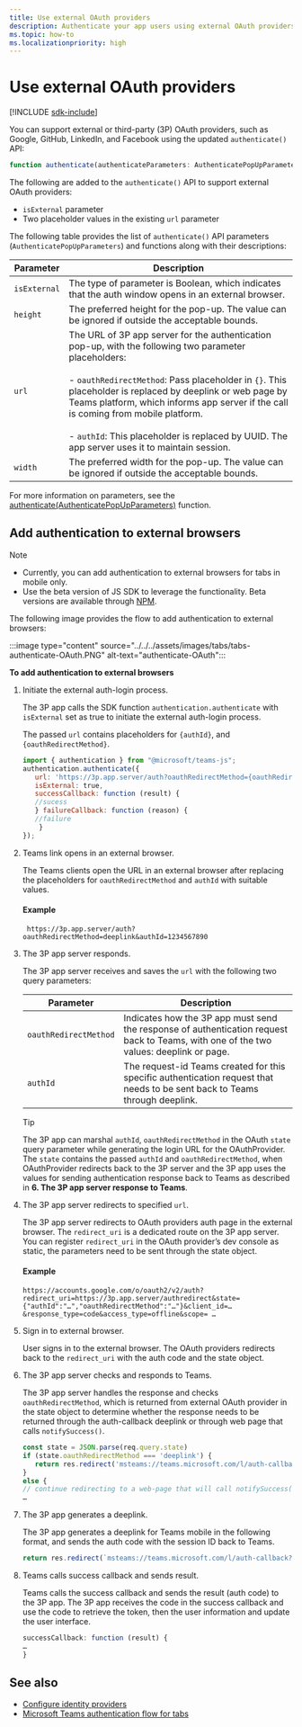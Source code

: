 ```yaml
---
title: Use external OAuth providers  
description: Authenticate your app users using external OAuth providers and learn how to add it to external browser.
ms.topic: how-to
ms.localizationpriority: high
---
```


# Use external OAuth providers

[!INCLUDE [sdk-include](~/includes/sdk-include.md)]

You can support external or third-party (3P) OAuth providers, such as Google, GitHub, LinkedIn, and Facebook using the updated `authenticate()` API:

```JavaScript
function authenticate(authenticateParameters: AuthenticatePopUpParameters): Promise<string>
```

The following are added to the `authenticate()` API to support external OAuth providers:

* `isExternal` parameter
* Two placeholder values in the existing `url` parameter

The following table provides the list of `authenticate()` API parameters (`AuthenticatePopUpParameters`) and functions along with their descriptions:

| Parameter| Description|
| --- | --- |
|`isExternal` | The type of parameter is Boolean, which indicates that the auth window opens in an external browser.|
|`height` |The preferred height for the pop-up. The value can be ignored if outside the acceptable bounds.|
|`url`  <br>|The URL of 3P app server for the authentication pop-up, with the following two parameter placeholders:</br> <br> - `oauthRedirectMethod`: Pass placeholder in `{}`. This placeholder is replaced by deeplink or web page by Teams platform, which informs app server if the call is coming from mobile platform.</br> <br> - `authId`: This placeholder is replaced by UUID. The app server uses it to maintain session.|
|`width`|The preferred width for the pop-up. The value can be ignored if outside the acceptable bounds.|

For more information on parameters, see the [authenticate(AuthenticatePopUpParameters)](/javascript/api/@microsoft/teams-js/authentication#@microsoft-teams-js-authentication-authenticate) function.

## Add authentication to external browsers

> [!NOTE]
>
> * Currently, you can add authentication to external browsers for tabs in mobile only.
> * Use the beta version of JS SDK to leverage the functionality. Beta versions are available through [NPM](https://www.npmjs.com/package/@microsoft/teams-js/v/1.12.0-beta.2).

The following image provides the flow to add authentication to external browsers:

 :::image type="content" source="../../../assets/images/tabs/tabs-authenticate-OAuth.PNG" alt-text="authenticate-OAuth":::

**To add authentication to external browsers**

1. Initiate the external auth-login process.

   The 3P app calls the SDK function `authentication.authenticate` with `isExternal` set as true to initiate the external auth-login process.

   The passed `url` contains placeholders for `{authId}`, and `{oauthRedirectMethod}`.  

    ```JavaScript
    import { authentication } from "@microsoft/teams-js";
    authentication.authenticate({
       url: 'https://3p.app.server/auth?oauthRedirectMethod={oauthRedirectMethod}&authId={authId}',
       isExternal: true,
       successCallback: function (result) {
       //sucess 
       } failureCallback: function (reason) {
       //failure 
        }
    });
    ```

2. Teams link opens in an external browser.

   The Teams clients open the URL in an external browser after replacing the placeholders for `oauthRedirectMethod` and `authId` with suitable values.

   #### Example

   ```http
    https://3p.app.server/auth?oauthRedirectMethod=deeplink&authId=1234567890 
   ```

3. The 3P app server responds.

   The 3P app server receives and saves the `url` with the following two query parameters:

   | Parameter | Description|
   | --- | --- |
   | `oauthRedirectMethod` |Indicates how the 3P app must send the response of authentication request back to Teams, with one of the two values: deeplink or page.|
   |`authId` | The request-id Teams created for this specific authentication request that needs to be sent back to Teams through deeplink.|

    > [!TIP]
    > The 3P app can marshal `authId`, `oauthRedirectMethod` in the OAuth `state` query parameter while generating the login URL for the OAuthProvider. The `state` contains the passed `authId` and `oauthRedirectMethod`, when OAuthProvider redirects back to the 3P server and the 3P app uses the values for sending authentication response back to Teams as described in **6. The 3P app server response to Teams**.

4. The 3P app server redirects to specified `url`.

   The 3P app server redirects to OAuth providers auth page in the external browser. The `redirect_uri` is a dedicated route on the 3P app server. You can register `redirect_uri` in the OAuth provider’s dev console as static, the parameters need to be sent through the state object.

   #### Example

    ```http
    https://accounts.google.com/o/oauth2/v2/auth?redirect_uri=https://3p.app.server/authredirect&state={"authId":"…","oauthRedirectMethod":"…"}&client_id=…    &response_type=code&access_type=offline&scope= … 
    ```

5. Sign in to external browser.

   User signs in to the external browser. The OAuth providers redirects back to the `redirect_uri` with the auth code and the state object.

6. The 3P app server checks and responds to Teams.

   The 3P app server handles the response and checks `oauthRedirectMethod`, which is returned from external OAuth provider in the state object to determine whether the response needs to be returned through the auth-callback deeplink or through web page that calls `notifySuccess()`.

      ```JavaScript
      const state = JSON.parse(req.query.state)
      if (state.oauthRedirectMethod === 'deeplink') {
         return res.redirect('msteams://teams.microsoft.com/l/auth-callback?authId=${state.authId}&result=${req.query.code}')
      }
      else {
      // continue redirecting to a web-page that will call notifySuccess() – usually this method is used in Teams-Web
      …
      ```

7. The 3P app generates a deeplink.

   The 3P app generates a deeplink for Teams mobile in the following format, and sends the auth code with the session ID back to Teams.

   ```JavaScript
   return res.redirect(`msteams://teams.microsoft.com/l/auth-callback?authId=${state.authId}&result=${req.query.code}`)
   ```

8. Teams calls success callback and sends result.

    Teams calls the success callback and sends the result (auth code) to the 3P app. The 3P app receives the code in the success callback and use the code to retrieve the token, then the user information and update the user interface.

      ```JavaScript
      successCallback: function (result) { 
      … 
      } 
      ```

## See also

* [Configure identity providers](~/concepts/authentication/authentication.md)
* [Microsoft Teams authentication flow for tabs](auth-flow-tab.md)
